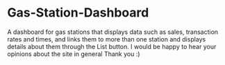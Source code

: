 # Gas-Station-Dashboard
A dashboard for gas stations that displays data such as sales, transaction rates and times, and links them to more than one station and displays details about them through the List button.
I would be happy to hear your opinions about the site in general
Thank you :)
